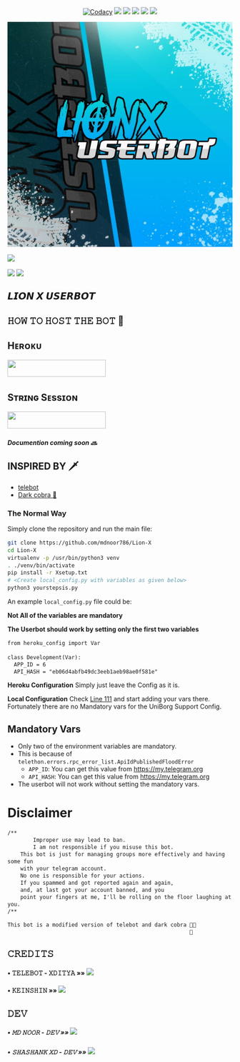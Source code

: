 

<p align="center">
    <a href="https://app.codacy.com/manual/Mdnoor786/Lion/dashboard"> <img src="https://img.shields.io/codacy/grade/4d58f2a402b54aed8a7d95f7add45a81?color=brightgreen&logo=codacy&logoColor=green&style=for-the-badge" alt="Codacy" /></a>
    <a href="https://github.com/Mdnoor786/Lion"> <img src="https://img.shields.io/github/repo-size/Mdnoor786/Lion?color=orange&logo=github&logoColor=green&style=for-the-badge" /></a>
    <a href="https://github.com/Mdnoor786/Lion/commits"> <img src="https://img.shields.io/github/last-commit/Mdnoor786/Lion?color=brown&logo=github&logoColor=green&style=for-the-badge" /></a>
    <a href="https://github.com/Mdnoor786/Lion/issues"> <img src="https://img.shields.io/github/issues/Mdnoor786/Lion?color=blueviolet&logo=github&logoColor=green&style=for-the-badge" /></a>
    <a href="https://github.com/Mdnoor786/Lion/network/members"> <img src="https://img.shields.io/github/forks/Mdnoor786/Lion?color=red&logo=github&logoColor=green&style=for-the-badge" /></a>  
    <a href="https://pypi.org/project/Telethon/"> <img src="https://img.shields.io/pypi/v/telethon?color=yellow&label=telethon&logo=python&logoColor=green&style=for-the-badge" /></a>
</p>

<p align="center">
  <img src="./Lion-X Logo/IMG_20210603_220209_526.jpg" alt="Lion ub">
</p>

<p align="left"><a href="https://github.com/TeamLion-X/Lion-X"><img src="https://github-readme-stats.vercel.app/api/pin?username=TeamLion-X&show_icons=true&theme=dark&hide_border=true&repo=Lion-X"></a></p>


<a href="https://t.me/LionXupdates"><img src="https://img.shields.io/badge/Join-Updates%20Channel-536eff.svg?style=for-the-badge&logo=Telegram"></a>
<a href="https://t.me/LionXsupport"><img src="https://img.shields.io/badge/Join-Support%20Group-536eff.svg?style=for-the-badge&logo=Telegram"></a>

## 𝙇𝙄𝙊𝙉 𝙓 𝙐𝙎𝙀𝙍𝘽𝙊𝙏 

## 𝙷𝙾𝚆 𝚃𝙾 𝙷𝙾𝚂𝚃 𝚃𝙷𝙴 𝙱𝙾𝚃 🤖

## Hᴇʀᴏᴋᴜ

<p align="left"><a href="https://heroku.com/deploy?template=https://github.com/Mdnoor786/Lion-X"> <img src="https://img.shields.io/badge/Deploy%20To%20Heroku-✘-red?style=for-the-badge&logo=heroku" width="220" height="38.45"/></a></p>

## Sᴛʀɪɴɢ Sᴇssɪᴏɴ

<p align="left"><a href="https://replit.com/@LionUB/stringsession#main.py"> <img src="https://img.shields.io/badge/String%20Session-✘-purple?style=for-the-badge&logo=repl" width="220" height="38.45"/></a></p>

##### Documention coming soon 🔜

## INSPIRED BY 🗡️
- [telebot](https://GitHub.com/xditya/telebot)
- [Dark cobra 🐍](https://github.com/DARK-COBRA/DARKCOBRA)


### The Normal Way

Simply clone the repository and run the main file:
```sh
git clone https://github.com/mdnoor786/Lion-X
cd Lion-X
virtualenv -p /usr/bin/python3 venv
. ./venv/bin/activate
pip install -r Xsetup.txt
# <Create local_config.py with variables as given below>
python3 yourstepsis.py
```

An example `local_config.py` file could be:

**Not All of the variables are mandatory**

__The Userbot should work by setting only the first two variables__

```python3
from heroku_config import Var

class Development(Var):
  APP_ID = 6
  API_HASH = "eb06d4abfb49dc3eeb1aeb98ae0f581e"
```

**Heroku Configuration**
Simply just leave the Config as it is.

**Local Configuration**
Check [Line 111](https://github.com/Total-Noob-69/X-tra-Telegram/blob/master/userbot/uniborgConfig.py#L111) and start adding your vars there.
Fortunately there are no Mandatory vars for the UniBorg Support Config.

## Mandatory Vars

- Only two of the environment variables are mandatory.
- This is because of `telethon.errors.rpc_error_list.ApiIdPublishedFloodError`
    - `APP_ID`:   You can get this value from https://my.telegram.org
    - `API_HASH`:   You can get this value from https://my.telegram.org
- The userbot will not work without setting the mandatory vars.


# Disclaimer
```
/**
    	Improper use may lead to ban.
    	I am not responsible if you misuse this bot.
	This bot is just for managing groups more effectively and having some fun
	with your telegram account.
	No one is responsible for your actions.
	If you spammed and got reported again and again, 
	and, at last got your account banned, and you
	point your fingers at me, I'll be rolling on the floor laughing at you.
/**
```
```
This bot is a modified version of telebot and dark cobra 👩‍🔧
                                                         👖
```

## 𝙲𝚁𝙴𝙳𝙸𝚃𝚂 


#### • 𝚃𝙴𝙻𝙴𝙱𝙾𝚃 - 𝚇𝙳𝙸𝚃𝚈𝙰   »»  <a href="https://github.com/Xditya/Telebot" alt="Telebot"> <img src="https://img.shields.io/badge/Telebot%20Xditya-800080?logo=github" /></a>

#### • 𝙺𝙴𝙸𝙽𝚂𝙷𝙸𝙽 »»  <a href="https://github.com/KeinShin" alt="Keinshin"> <img src="https://img.shields.io/badge/Keinshin-536eff?logo=github" /></a>

## 𝙳𝙴𝚅

##### • 𝙼𝙳 𝙽𝙾𝙾𝚁 - 𝙳𝙴𝚅  »»  <a href="telegram.dog/SimpleBoy786" alt="Mdnoor"> <img src="https://img.shields.io/badge/Md%20Noor-536eff?logo=Telegram" /></a>
##### • 𝚂𝙷𝙰𝚂𝙷𝙰𝙽𝙺 𝚇𝙳 - 𝙳𝙴𝚅  »»  <a href="telegram.dog/ShashankxD" alt="Shashank"> <img src="https://img.shields.io/badge/ShashanK%20xD-536eff?logo=telegram" /></a>
